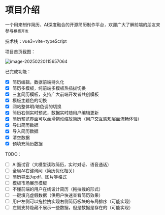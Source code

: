 # 项目介绍

一个用来制作简历、AI深度融合的开源简历制作平台，欢迎广大了解前端的朋友来参与`模板开发`

技术栈：vue3+vite+typeScript

项目首页截图：

![image-20250220115657064](https://img.fish9.cn/blog-img/2023/image-20250220115657064.png)

已完成功能：

- [x] 简历编辑，数据前端持久化
- [x] 简历多模板，纯前端多模板热插拔切换
- [x] 三套简历模板，支持广大前端开发者共创模板
- [x] 模板主题色的切换
- [x] 网站整体明/暗色调的切换
- [x] 简历右侧实时预览，数据实时随用户编辑更新
- [x] 简历预览界面可以丝滑拖动缩放简历（用户交互感知层面流畅体验）
- [x] 导出简历数据
- [x] 导入简历数据
- [x] 清空数据
- [x] 预填充简历数据

TODO：

- [ ] AI面试官（大模型读取简历，实时对话、语音通话）
- [ ] 全局AI右键询问（简历优化相关）
- [ ] 简历导出为pdf、图片等格式
- [ ] 模板市场展示模板
- [ ] 不懂前端的用户在线设计简历（拖拉拽的形式）
- [ ] 一键填充虚假数据（供用户快速查看简历效果）
- [ ] 用户左侧可以拖拉拽实现右侧简历板块的布局排序（可能实现）
- [ ] 左侧支持隐藏不展示一些数据，但是数据是存在的（可能实现）
